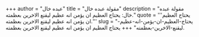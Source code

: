 +++
author = "عبده خال"
title = "مقولة عبده خال"
description = "مقولة عبده خال: يحتاج العظيم ان يؤمن انه عظيم ليقنع الاخرين بعظمته."
quote = '''يحتاج العظيم ان يؤمن انه عظيم ليقنع الاخرين بعظمته.'''
slug = "يحتاج-العظيم-ان-يؤمن-انه-عظيم-ليقنع-الاخرين-بعظمته"
+++
يحتاج العظيم ان يؤمن انه عظيم ليقنع الاخرين بعظمته.
